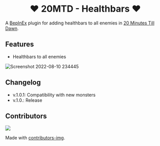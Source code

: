 <h1 align="center">❤️ 20MTD - Healthbars ❤️</h1>

A [BepInEx](https://github.com/BepInEx/BepInEx/releases) plugin for adding healthbars to all enemies in [20 Minutes Till Dawn](https://store.steampowered.com/app/1966900/20_Minutes_Till_Dawn/).

## Features
- Healthbars to all enemies

![Screenshot 2022-08-10 234445](https://user-images.githubusercontent.com/108492240/184026396-19fec55e-93aa-466c-8095-910bf1a06aa9.png)

## Changelog
- v.1.0.1:  Compatibility with new monsters
- v.1.0.:   Release

## Contributors
<a href = "https://github.com/Gamekohl/20MTD-Healthbars/graphs/contributors">
  <img src = "https://contrib.rocks/image?repo=Gamekohl/20MTD-Healthbars"/>
</a>

Made with [contributors-img](https://contrib.rocks).
